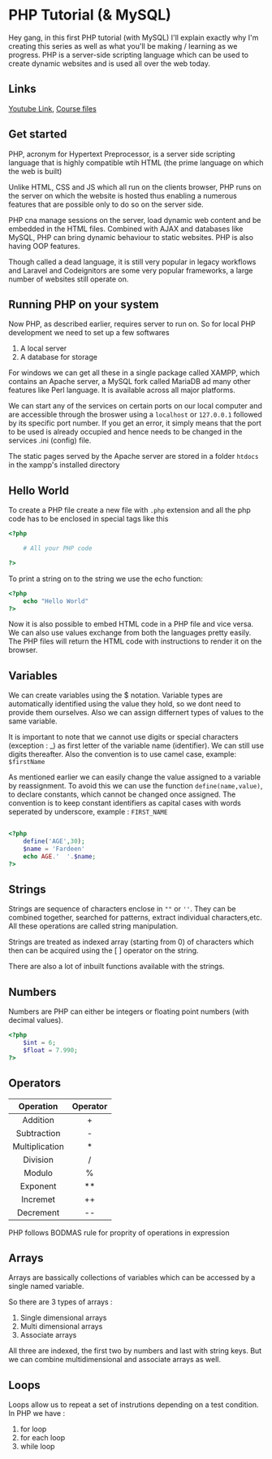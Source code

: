 # PHP Tutorial (& MySQL)

Hey gang, in this first PHP tutorial (with MySQL) I'll explain exactly why I'm creating this series as well as what you'll be making / learning as we progress. PHP is a server-side scripting language which can be used to create dynamic websites and is used all over the web today.

## Links

[Youtube Link](https://www.youtube.com/watch?v=pWG7ajC_OVo&list=PL4cUxeGkcC9gksOX3Kd9KPo-O68ncT05o), [Course files](https://www.youtube.com/redirect?q=https%3A%2F%2Fgithub.com%2Fiamshaunjp%2Fphp-mysql-tutorial&redir_token=9yrb5AY3tktZhygFn9oao4PAl9J8MTU3ODk0MjA2MEAxNTc4ODU1NjYw&event=video_description&v=pWG7ajC_OVo)

## Get started

PHP, acronym for Hypertext Preprocessor, is a server side scripting language that is highly compatible wtih HTML (the prime language on which the web is built)

Unlike HTML, CSS and JS which all run on the clients browser, PHP runs on the server on which the website is hosted thus enabling a numerous features that are possible only to do so on the server side.

PHP cna manage sessions on the server, load dynamic web content and be embedded in the HTML files. Combined with AJAX and databases like MySQL, PHP can bring dynamic behaviour to static websites. PHP is also having OOP features.

Though called a dead language, it is still very popular in legacy workflows and Laravel and Codeignitors are some very popular frameworks, a large number of websites still operate on.

## Running PHP on your system

Now PHP, as described earlier, requires server to run on. So for local PHP development we need to set up a few softwares

1. A local server
2. A database for storage

For windows we can get all these in a single package called XAMPP, which contains an Apache server, a MySQL fork called MariaDB ad many other features like Perl language. It is available across all major platforms.

We can start any of the services on certain ports on our local computer and are accessible through the broswer using a `localhost` or `127.0.0.1` followed by its specific port number. If you get an error, it simply means that the port to be used is already occupied and hence needs to be changed in the services .ini (config) file.

The static pages served by the Apache server are stored in a folder `htdocs` in the xampp's installed directory

## Hello World

To create a PHP file create a new file with `.php` extension and all the php code has to be enclosed in special tags like this

```php
<?php

    # All your PHP code

?>
```

To print a string on to the string we use the echo function:

```php
<?php
    echo "Hello World"
?>
```

Now it is also possible to embed HTML code in a PHP file and vice versa. We can also use values exchange from both the languages pretty easily. The PHP files will return the HTML code with instructions to render it on the browser.

## Variables

We can create variables using the \$ notation. Variable types are automatically identified using the value they hold, so we dont need to provide them ourselves. Also we can assign differnert types of values to the same variable.

It is important to note that we cannot use digits or special characters (exception : \_) as first letter of the variable name (identifier). We can still use digits thereafter. Also the convention is to use camel case, example: `$firstName`

As mentioned earlier we can easily change the value assigned to a variable by reassignment. To avoid this we can use the function `define(name,value)`, to declare constants, which cannot be changed once assigned. The convention is to keep constant identifiers as capital cases with words seperated by underscore, example : `FIRST_NAME`

```php

<?php
    define('AGE',30);
    $name = 'Fardeen'
    echo AGE.'  '.$name;
?>
```

## Strings

Strings are sequence of characters enclose in `""` or `''`. They can be combined together, searched for patterns, extract individual characters,etc. All these operations are called string manipulation.

Strings are treated as indexed array (starting from 0) of characters which then can be acquired using the [ ] operator on the string.

There are also a lot of inbuilt functions available with the strings.

## Numbers

Numbers are PHP can either be integers or floating point numbers (with decimal values).

```php
<?php
    $int = 6;
    $float = 7.990;
?>
```

## Operators

|   Operation    | Operator |
| :------------: | :------: |
|    Addition    |    +     |
|  Subtraction   |    -     |
| Multiplication |    \*    |
|    Division    |    /     |
|     Modulo     |    %     |
|    Exponent    |   \*\*   |
|    Incremet    |    ++    |
|   Decrement    |    --    |

PHP follows BODMAS rule for proprity of operations in expression

## Arrays

Arrays are bassically collections of variables which can be accessed by a single named variable.

So there are 3 types of arrays :

1. Single dimensional arrays
2. Multi dimensional arrays
3. Associate arrays

All three are indexed, the first two by numbers and last with string keys. But we can combine multidimensional and associate arrays as well.

## Loops

Loops allow us to repeat a set of instrutions depending on a test condition.
In PHP we have :

1. for loop
2. for each loop
3. while loop
